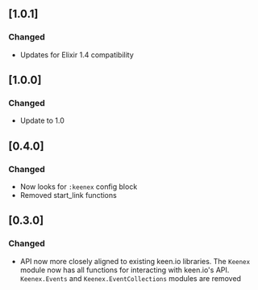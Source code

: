 ## [1.0.1]
### Changed
- Updates for Elixir 1.4 compatibility

## [1.0.0]
### Changed
- Update to 1.0

## [0.4.0]
### Changed
- Now looks for `:keenex` config block
- Removed start_link functions

## [0.3.0]
### Changed
- API now more closely aligned to existing keen.io libraries. The `Keenex` module now has all functions for interacting with keen.io's API. `Keenex.Events` and `Keenex.EventCollections` modules are removed
